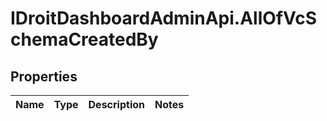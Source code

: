# IDroitDashboardAdminApi.AllOfVcSchemaCreatedBy

## Properties
Name | Type | Description | Notes
------------ | ------------- | ------------- | -------------
